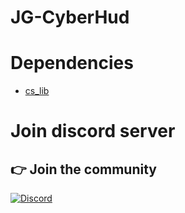 # JG-CyberHud

# Dependencies
- [cs_lib](https://github.com/Dom-in/cs_lib)

# Join discord server
## 👉 Join the community
[![Discord](https://img.shields.io/badge/Discord-%237289DA.svg?style=for-the-badge&logo=discord&logoColor=white)](https://discord.gg/HWejPwZgvQ)
